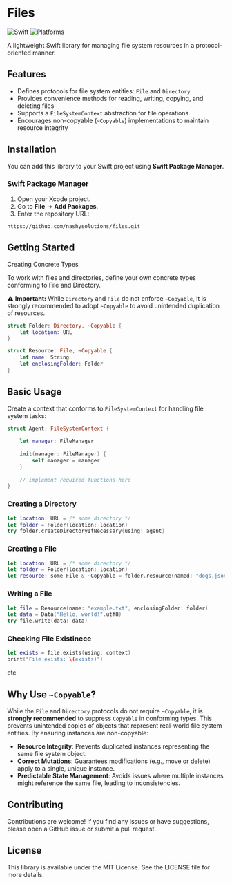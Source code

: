 # Files
  
![Swift](https://img.shields.io/badge/Swift-6.0-orange?logo=swift) ![Platforms](https://img.shields.io/badge/Platforms-iOS%20%7C%20macOS%20%7C%20visionOS%20%7C%20tvOS%20%7C%20watchOS-blue?logo=apple)

A lightweight Swift library for managing file system resources in a protocol-oriented manner.

## Features

- Defines protocols for file system entities: `File` and `Directory`
- Provides convenience methods for reading, writing, copying, and deleting files
- Supports a `FileSystemContext` abstraction for file operations
- Encourages non-copyable (`~Copyable`) implementations to maintain resource integrity

## Installation

You can add this library to your Swift project using **Swift Package Manager**.

### Swift Package Manager

1. Open your Xcode project.
2. Go to **File** → **Add Packages**.
3. Enter the repository URL:

```
https://github.com/nashysolutions/files.git
```

## Getting Started

Creating Concrete Types

To work with files and directories, define your own concrete types conforming to File and Directory.

⚠️ **Important:** While `Directory` and `File` do not enforce `~Copyable`, it is strongly recommended to adopt `~Copyable` to avoid unintended duplication of resources.

```swift
struct Folder: Directory, ~Copyable {
    let location: URL
}

struct Resource: File, ~Copyable {
    let name: String
    let enclosingFolder: Folder
}
```

## Basic Usage

Create a context that conforms to `FileSystemContext` for handling file system tasks:

```swift
struct Agent: FileSystemContext {
    
    let manager: FileManager
    
    init(manager: FileManager) {
        self.manager = manager
    }
    
    // implement required functions here
}
```

### Creating a Directory

```swift
let location: URL = /* some directory */
let folder = Folder(location: location)
try folder.createDirectoryIfNecessary(using: agent)
```

### Creating a File

```swift
let location: URL = /* some directory */
let folder = Folder(location: location)
let resource: some File & ~Copyable = folder.resource(named: "dogs.json")
```

### Writing a File

```swift
let file = Resource(name: "example.txt", enclosingFolder: folder)
let data = Data("Hello, world!".utf8)
try file.write(data: data)
```

### Checking File Existinece

```swift
let exists = file.exists(using: context)
print("File exists: \(exists)")
```

etc

## Why Use `~Copyable`?

While the `File` and `Directory` protocols do not require `~Copyable`, it is **strongly recommended** to suppress `Copyable` in conforming types. This prevents unintended copies of objects that represent real-world file system entities. By ensuring instances are non-copyable:

- **Resource Integrity**: Prevents duplicated instances representing the same file system object.
- **Correct Mutations**: Guarantees modifications (e.g., move or delete) apply to a single, unique instance.
- **Predictable State Management**: Avoids issues where multiple instances might reference the same file, leading to inconsistencies.

## Contributing

Contributions are welcome! If you find any issues or have suggestions, please open a GitHub issue or submit a pull request.

## License

This library is available under the MIT License. See the LICENSE file for more details.
